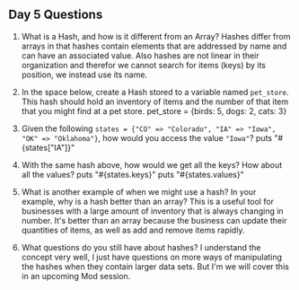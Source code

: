 ## Day 5 Questions

1. What is a Hash, and how is it different from an Array?
Hashes differ from arrays in that hashes contain elements that are addressed by name and can have an associated value. Also hashes are not linear in their organization and therefor we cannot search for items (keys) by its position, we instead use its name.

1. In the space below, create a Hash stored to a variable named `pet_store`.  This hash should hold an inventory of items and the number of that item that you might find at a pet store.
pet_store = {birds: 5, dogs: 2, cats: 3}

1. Given the following `states = {"CO" => "Colorado", "IA" => "Iowa", "OK" => "Oklahoma"}`, how would you access the value `"Iowa"`?
puts "#{states["IA"]}"

1. With the same hash above, how would we get all the keys?  How about all the values?
puts "#{states.keys}"
puts "#{states.values}"

1. What is another example of when we might use a hash?  In your example, why is a hash better than an array?
This is a useful tool for businesses with a large amount of inventory that is always changing in number. It's better than an array because the business can update their quantities of items, as well as add and remove items rapidly.

1. What questions do you still have about hashes?
I understand the concept very well, I just have questions on more ways of manipulating the hashes when they contain larger data sets. But I'm we will cover this in an upcoming Mod session.
